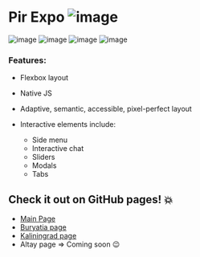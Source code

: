 # Pir Expo ![image](https://user-images.githubusercontent.com/109738127/228360958-cf3db53f-f793-4ce0-b1d2-5cf590fe45f6.png)

![image](https://user-images.githubusercontent.com/109738127/228361086-565f85b3-d712-4c99-9fc3-ea0cac05bd0f.png) ![image](https://user-images.githubusercontent.com/109738127/228361119-cb17e9bc-4011-477a-b5f1-92ec55fb7529.png) ![image](https://user-images.githubusercontent.com/109738127/228361149-ca0fedba-ca36-47ed-9d8c-efc7e9c27155.png) ![image](https://user-images.githubusercontent.com/109738127/228361179-f2f46ff6-d602-4afe-a022-30618dccf709.png)

### Features: 
- Flexbox layout
- Native JS
- Adaptive, semantic, accessible, pixel-perfect layout
- Interactive elements include:

  - Side menu
  - Interactive chat
  - Sliders
  - Modals
  - Tabs

## Check it out on GitHub pages! :boom:

- [Main Page](https://exstu.github.io/Pir-expo/)
- [Buryatia page](https://exstu.github.io/Pir-expo/buryatia.html)
- [Kaliningrad page](https://exstu.github.io/Pir-expo/kaliningrad.html)
- Altay page => Coming soon :wink:
